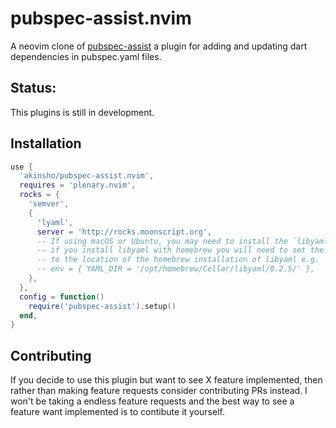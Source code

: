 # pubspec-assist.nvim

A neovim clone of [pubspec-assist](https://github.com/jeroen-meijer/pubspec-assist) a plugin for adding and updating dart dependencies in pubspec.yaml files.

## Status:
This plugins is still in development.

## Installation
```lua
use {
  'akinsho/pubspec-assist.nvim',
  requires = 'plenary.nvim',
  rocks = {
    'semver',
    {
      'lyaml',
      server = 'http://rocks.moonscript.org',
      -- If using macOS or Ubuntu, you may need to install the `libyaml` package.
      -- if you install libyaml with homebrew you will need to set the YAML_DIR
      -- to the location of the homebrew installation of libyaml e.g.
      -- env = { YAML_DIR = '/opt/homebrew/Cellar/libyaml/0.2.5/' },
    },
  },
  config = function()
    require('pubspec-assist').setup()
  end,
}
```

## Contributing
If you decide to use this plugin but want to see X feature implemented, then rather than making feature requests consider
contributing PRs instead. I won't be taking a endless feature requests and the best way to see a feature want implemented
is to contibute it yourself.
